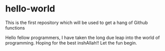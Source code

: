 # hello-world
This is the first repository which will be used to get a hang of Github functions

Hello fellow programmers,
I have taken the long due leap into the world of programming.
Hoping for the best inshAllah!! Let the fun begin.
